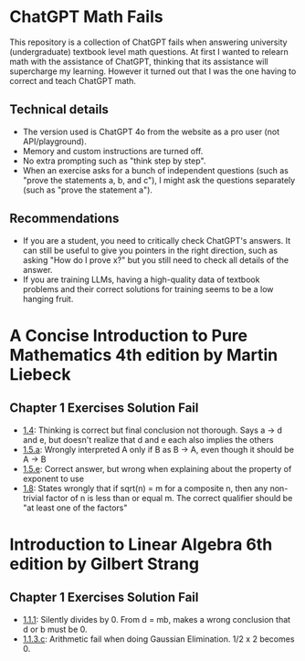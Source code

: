 # ChatGPT Math Fails

This repository is a collection of ChatGPT fails when answering university (undergraduate) textbook level math questions.
At first I wanted to relearn math with the assistance of ChatGPT, thinking that its assistance will supercharge my learning.
However it turned out that I was the one having to correct and teach ChatGPT math.

## Technical details

* The version used is ChatGPT 4o from the website as a pro user (not API/playground).
* Memory and custom instructions are turned off.
* No extra prompting such as "think step by step".
* When an exercise asks for a bunch of independent questions (such as "prove the statements a, b, and c"),
  I might ask the questions separately (such as "prove the statement a").

## Recommendations

* If you are a student, you need to critically check ChatGPT's answers. It can still be useful to give you pointers in the right direction,
  such as asking "How do I prove x?" but you still need to check all details of the answer.
* If you are training LLMs, having a high-quality data of textbook problems and their correct solutions for training seems to be a low hanging fruit.

# A Concise Introduction to Pure Mathematics 4th edition by Martin Liebeck

## Chapter 1 Exercises Solution Fail

* [1.4](https://chatgpt.com/share/4c1c1419-97d4-469d-94ca-651db0a48586): Thinking is correct but final conclusion not thorough. Says a → d and e, but doesn't realize that d and e each also implies the others
* [1.5.a](https://chatgpt.com/share/6ce350be-d4be-4bb7-8eb0-4e7cbc5a341b): Wrongly interpreted A only if B as B → A, even though it should be A → B
* [1.5.e](https://chatgpt.com/share/99392bf9-0405-4dc7-8b9d-a7514e170c3b): Correct answer, but wrong when explaining about the property of exponent to use
* [1.8](https://chatgpt.com/share/bb445c4e-ffd7-41b6-a28d-65857d693dfe): States wrongly that if sqrt(n) = m for a composite n, then any non-trivial factor of n is less than or equal m. The correct qualifier should be "at least one of the factors"

# Introduction to Linear Algebra 6th edition by Gilbert Strang

## Chapter 1 Exercises Solution Fail

* [1.1.1](https://chatgpt.com/share/293546e0-18f3-4ba5-98ea-f18f5697651b): Silently divides by 0. From d = mb, makes a wrong conclusion that d or b must be 0.
* [1.1.3.c](https://chatgpt.com/share/e605ac11-6023-4e9f-9b60-1fccdb241c62): Arithmetic fail when doing Gaussian Elimination. 1/2 x 2 becomes 0.
